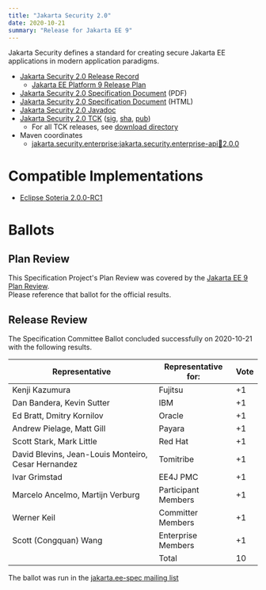 ```yaml
---
title: "Jakarta Security 2.0"
date: 2020-10-21
summary: "Release for Jakarta EE 9"
---
```

Jakarta Security defines a standard for creating secure Jakarta EE applications in modern application paradigms.

* [Jakarta Security 2.0 Release Record](https://projects.eclipse.org/projects/ee4j.es/releases/2.0)
  * [Jakarta EE Platform 9 Release Plan](https://jakartaee.github.io/platform/jakartaee9/JakartaEE9ReleasePlan)
* [Jakarta Security 2.0 Specification Document](./jakarta-security-spec-2.0.pdf) (PDF)
* [Jakarta Security 2.0 Specification Document](./jakarta-security-spec-2.0.html) (HTML)
* [Jakarta Security 2.0 Javadoc](./apidocs)
* [Jakarta Security 2.0 TCK](https://download.eclipse.org/jakartaee/security/2.0/jakarta-security-tck-2.0.0.zip)  ([sig](https://download.eclipse.org/jakartaee/security/2.0/jakarta-security-tck-2.0.0.zip.sig),  [sha](https://download.eclipse.org/jakartaee/security/2.0/jakarta-security-tck-2.0.0.zip.sha256),  [pub](https://jakarta.ee/specifications/jakartaee-spec-committee.pub))
  * For all TCK releases, see [download directory](https://download.eclipse.org/jakartaee/security/2.0/)
* Maven coordinates
  * [jakarta.security.enterprise:jakarta.security.enterprise-api:jar:2.0.0](https://central.sonatype.com/artifact/jakarta.security.enterprise/jakarta.security.enterprise-api/2.0.0/jar)

# Compatible Implementations

* [Eclipse Soteria 2.0.0-RC1](https://eclipse-ee4j.github.io/soteria)

# Ballots

## Plan Review

[//]: # (For Jakarta EE 9, the Platform Plan Review covered 95% of the Specification Projects.  For those Projects, just use the following statement in this Plan Review section:)

This Specification Project's Plan Review was covered by the [Jakarta EE 9 Plan Review](https://jakarta.ee/specifications/platform/9/).  
Please reference that ballot for the official results.

[//]: # (If your Project was required to do a standalone Plan Review...  You'll need to perform an official Plan Review ballot and record the results here.)

## Release Review

The Specification Committee Ballot concluded successfully on 2020-10-21 with the following results.

| Representative                                        | Representative for: | Vote |
|-------------------------------------------------------|---------------------|------|
| Kenji Kazumura                                        | Fujitsu             |   +1  |
| Dan Bandera, Kevin Sutter                             | IBM                 |   +1  |
| Ed Bratt, Dmitry Kornilov                             | Oracle              |   +1  |
| Andrew Pielage, Matt Gill                             | Payara              |   +1  |
| Scott Stark, Mark Little                              | Red Hat             |   +1  |
| David Blevins, Jean-Louis Monteiro, Cesar Hernandez   | Tomitribe           |   +1  |
| Ivar Grimstad                                         | EE4J PMC            |   +1  |
| Marcelo Ancelmo, Martijn Verburg                      | Participant Members |   +1  |
| Werner Keil                                           | Committer Members   |   +1  |
| Scott (Congquan) Wang                                 |Enterprise Members   |   +1  |
|                                                       | Total               |  10  |

The ballot was run in the [jakarta.ee-spec mailing list](https://www.eclipse.org/lists/jakarta.ee-spec/msg01004.html)
